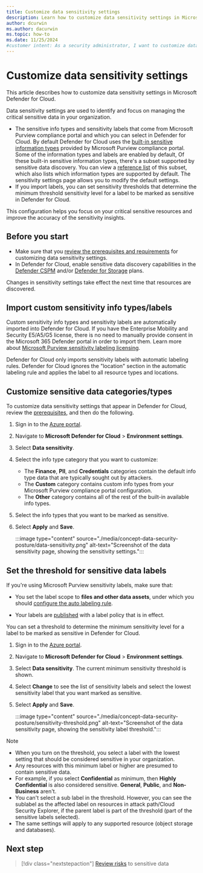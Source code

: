 ```yaml
---
title: Customize data sensitivity settings
description: Learn how to customize data sensitivity settings in Microsoft Defender for Cloud to better manage and protect your organization's sensitive data.
author: dcurwin
ms.author: dacurwin
ms.topic: how-to
ms.date: 11/25/2024
#customer intent: As a security administrator, I want to customize data sensitivity settings so that I can better manage and protect sensitive data in my organization.
---
```


# Customize data sensitivity settings

This article describes how to customize data sensitivity settings in Microsoft Defender for Cloud.

Data sensitivity settings are used to identify and focus on managing the critical sensitive data in your organization.

- The sensitive info types and sensitivity labels that come from Microsoft Purview compliance portal and which you can select in Defender for Cloud. By default Defender for Cloud uses the [built-in sensitive information types](/microsoft-365/compliance/sensitive-information-type-learn-about) provided by Microsoft Purview compliance portal. Some of the information types and labels are enabled by default, Of these built-in sensitive information types, there's a subset supported by sensitive data discovery. You can view a [reference list](sensitive-info-types.md) of this subset, which also lists which information types are supported by default. The sensitivity settings page allows you to modify the default settings.
- If you import labels, you can set sensitivity thresholds that determine the minimum threshold sensitivity level for a label to be marked as sensitive in Defender for Cloud.

This configuration helps you focus on your critical sensitive resources and improve the accuracy of the sensitivity insights.

## Before you start

- Make sure that you [review the prerequisites and requirements](concept-data-security-posture-prepare.md#configure-data-sensitivity-settings) for customizing data sensitivity settings.
- In Defender for Cloud, enable sensitive data discovery capabilities in the [Defender CSPM](data-security-posture-enable.md) and/or [Defender for Storage](defender-for-storage-data-sensitivity.md) plans.

Changes in sensitivity settings take effect the next time that resources are discovered.

## Import custom sensitivity info types/labels

Custom sensitivity info types and sensitivity labels are automatically imported into Defender for Cloud. If you have the Enterprise Mobility and Security E5/A5/G5 license, there is no need to manually provide consent in the Microsoft 365 Defender portal in order to import them. Learn more about [Microsoft Purview sensitivity labeling licensing](/office365/servicedescriptions/microsoft-365-service-descriptions/microsoft-365-tenantlevel-services-licensing-guidance/microsoft-purview-service-description#microsoft-purview-information-protection-sensitivity-labeling).

Defender for Cloud only imports sensitivity labels with automatic labeling rules. Defender for Cloud ignores the "location" section in the automatic labeling rule and applies the label to all resource types and locations.

## Customize sensitive data categories/types

To customize data sensitivity settings that appear in Defender for Cloud, review the [prerequisites](concept-data-security-posture-prepare.md#configure-data-sensitivity-settings), and then do the following.

1. Sign in to the [Azure portal](https://portal.azure.com).
1. Navigate to **Microsoft Defender for Cloud** > **Environment settings**.
1. Select **Data sensitivity**.
1. Select the info type category that you want to customize:
    - The **Finance**, **PII**, and **Credentials** categories contain the default info type data that are typically sought out by attackers.
    - The **Custom** category contains custom info types from your Microsoft Purview compliance portal configuration.
    - The **Other** category contains all of the rest of the built-in available info types.
1. Select the info types that you want to be marked as sensitive.
1. Select **Apply** and **Save**.

    :::image type="content" source="./media/concept-data-security-posture/data-sensitivity.png" alt-text="Screenshot of the data sensitivity page, showing the sensitivity settings.":::

## Set the threshold for sensitive data labels

If you're using Microsoft Purview sensitivity labels, make sure that:

- You set the label scope to **files and other data assets**, under which you should [configure the auto labeling rule](/purview/apply-sensitivity-label-automatically#how-to-configure-auto-labeling-for-office-apps.).

- Your labels are [published](/microsoft-365/compliance/create-sensitivity-labels#publish-sensitivity-labels-by-creating-a-label-policy) with a label policy that is in effect.

You can set a threshold to determine the minimum sensitivity level for a label to be marked as sensitive in Defender for Cloud.

1. Sign in to the [Azure portal](https://portal.azure.com).
1. Navigate to **Microsoft Defender for Cloud** > **Environment settings**.
1. Select **Data sensitivity**.
    The current minimum sensitivity threshold is shown.
1. Select **Change** to see the list of sensitivity labels and select the lowest sensitivity label that you want marked as sensitive.
1. Select **Apply** and **Save**.

    :::image type="content" source="./media/concept-data-security-posture/sensitivity-threshold.png" alt-text="Screenshot of the data sensitivity page, showing the sensitivity label threshold.":::

> [!NOTE]
>
> - When you turn on the threshold, you select a label with the lowest setting that should be considered sensitive in your organization.
> - Any resources with this minimum label or higher are presumed to contain sensitive data.
> - For example, if you select **Confidential** as minimum, then **Highly Confidential** is also considered sensitive. **General**, **Public**, and **Non-Business** aren't.
> - You can't select a sub label in the threshold. However, you can see the sublabel as the affected label on resources in attack path/Cloud Security Explorer, if the parent label is part of the threshold (part of the sensitive labels selected).
> - The same settings will apply to any supported resource (object storage and databases).

## Next step

> [!div class="nextstepaction"]
> [Review risks](data-security-review-risks.md) to sensitive data
